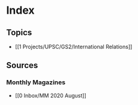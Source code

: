 # Index
## Topics
- [[1 Projects/UPSC/GS2/International Relations]]

## Sources
### Monthly Magazines
- [[0 Inbox/MM 2020 August]]